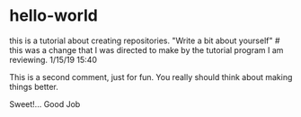# hello-world
this is a tutorial about creating repositories.
"Write a bit about yourself"  # this was a change that I was directed to make by the tutorial program I am reviewing. 1/15/19 15:40

This is a second comment, just for fun.  You really should think about making things better.

Sweet!... Good Job
